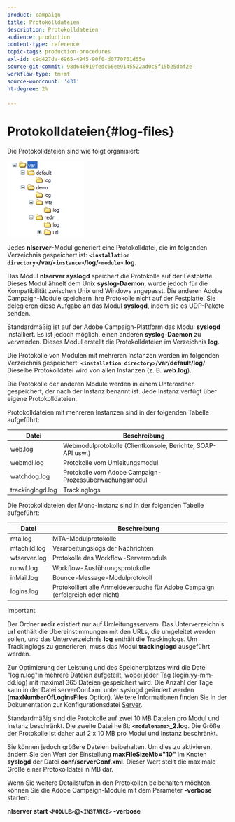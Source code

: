 ```yaml
---
product: campaign
title: Protokolldateien
description: Protokolldateien
audience: production
content-type: reference
topic-tags: production-procedures
exl-id: c9d427da-6965-4945-90f0-d0770701d55e
source-git-commit: 98d646919fedc66ee9145522ad0c5f15b25dbf2e
workflow-type: tm+mt
source-wordcount: '431'
ht-degree: 2%

---
```


# Protokolldateien{#log-files}

Die Protokolldateien sind wie folgt organisiert:

![](assets/d_ncs_directory.png)

Jedes **nlserver**-Modul generiert eine Protokolldatei, die im folgenden Verzeichnis gespeichert ist: **`<installation directory>`/var/`<instance>`/log/`<module>`.log**.

Das Modul **nlserver syslogd** speichert die Protokolle auf der Festplatte. Dieses Modul ähnelt dem Unix **syslog-Daemon**, wurde jedoch für die Kompatibilität zwischen Unix und Windows angepasst. Die anderen Adobe Campaign-Module speichern ihre Protokolle nicht auf der Festplatte. Sie delegieren diese Aufgabe an das Modul **syslogd**, indem sie es UDP-Pakete senden.

Standardmäßig ist auf der Adobe Campaign-Plattform das Modul **syslogd** installiert. Es ist jedoch möglich, einen anderen **syslog-Daemon** zu verwenden. Dieses Modul erstellt die Protokolldateien im Verzeichnis **log**.

Die Protokolle von Modulen mit mehreren Instanzen werden im folgenden Verzeichnis gespeichert: **`<installation directory>`/var/default/log/**. Dieselbe Protokolldatei wird von allen Instanzen (z. B. **web.log**).

Die Protokolle der anderen Module werden in einem Unterordner gespeichert, der nach der Instanz benannt ist. Jede Instanz verfügt über eigene Protokolldateien.

Protokolldateien mit mehreren Instanzen sind in der folgenden Tabelle aufgeführt:

| Datei | Beschreibung  |
|---|---|
| web.log | Webmodulprotokolle (Clientkonsole, Berichte, SOAP-API usw.) |
| webmdl.log | Protokolle vom Umleitungsmodul |
| watchdog.log | Protokolle vom Adobe Campaign-Prozessüberwachungsmodul |
| trackinglogd.log | Trackinglogs         |

Die Protokolldateien der Mono-Instanz sind in der folgenden Tabelle aufgeführt:

| Datei | Beschreibung  |
|---|---|
| mta.log | MTA-Modulprotokolle |
| mtachild.log | Verarbeitungslogs der Nachrichten |
| wfserver.log | Protokolle des Workflow-Servermoduls |
| runwf.log | Workflow-Ausführungsprotokolle |
| inMail.log | Bounce-Message-Modulprotokoll |
| logins.log | Protokolliert alle Anmeldeversuche für Adobe Campaign (erfolgreich oder nicht) |

>[!IMPORTANT]
>
>Der Ordner **redir** existiert nur auf Umleitungsservern. Das Unterverzeichnis **url** enthält die Übereinstimmungen mit den URLs, die umgeleitet werden sollen, und das Unterverzeichnis **log** enthält die Trackinglogs. Um Trackinglogs zu generieren, muss das Modul **trackinglogd** ausgeführt werden.

Zur Optimierung der Leistung und des Speicherplatzes wird die Datei &quot;login.log&quot;in mehrere Dateien aufgeteilt, wobei jeder Tag (login.yy-mm-dd.log) mit maximal 365 Dateien gespeichert wird. Die Anzahl der Tage kann in der Datei serverConf.xml unter syslogd geändert werden (**maxNumberOfLoginsFiles** Option). Weitere Informationen finden Sie in der Dokumentation zur Konfigurationsdatei [Server](../../installation/using/the-server-configuration-file.md#syslogd).

Standardmäßig sind die Protokolle auf zwei 10 MB Dateien pro Modul und Instanz beschränkt. Die zweite Datei heißt: **`<modulename>`_2.log**. Die Größe der Protokolle ist daher auf 2 x 10 MB pro Modul und Instanz beschränkt.

Sie können jedoch größere Dateien beibehalten. Um dies zu aktivieren, ändern Sie den Wert der Einstellung **maxFileSizeMb=&quot;10&quot;** im Knoten **syslogd** der Datei **conf/serverConf.xml**. Dieser Wert stellt die maximale Größe einer Protokolldatei in MB dar.

Wenn Sie weitere Detailstufen in den Protokollen beibehalten möchten, können Sie die Adobe Campaign-Module mit dem Parameter **-verbose** starten:

**nlserver start  `<MODULE>`@`<INSTANCE>` -verbose**
